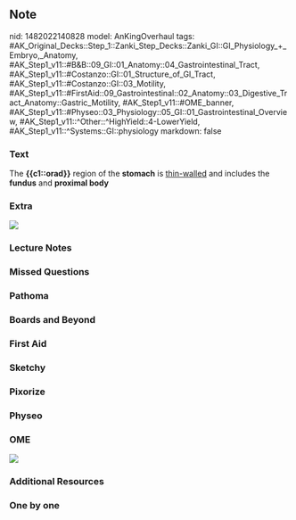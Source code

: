 ## Note
nid: 1482022140828
model: AnKingOverhaul
tags: #AK_Original_Decks::Step_1::Zanki_Step_Decks::Zanki_GI::GI_Physiology_+_Embryo,_Anatomy, #AK_Step1_v11::#B&B::09_GI::01_Anatomy::04_Gastrointestinal_Tract, #AK_Step1_v11::#Costanzo::GI::01_Structure_of_GI_Tract, #AK_Step1_v11::#Costanzo::GI::03_Motility, #AK_Step1_v11::#FirstAid::09_Gastrointestinal::02_Anatomy::03_Digestive_Tract_Anatomy::Gastric_Motility, #AK_Step1_v11::#OME_banner, #AK_Step1_v11::#Physeo::03_Physiology::05_GI::01_Gastrointestinal_Overview, #AK_Step1_v11::^Other::^HighYield::4-LowerYield, #AK_Step1_v11::^Systems::GI::physiology
markdown: false

### Text
<div>
  The <b>{{c1::orad}}</b> region of the <b>stomach</b> is
  <u>thin-walled</u> and includes the <b>fundus</b> and <b>proximal
  body</b>
</div>

### Extra
<img src="paste-83099027243358.jpg">

### Lecture Notes


### Missed Questions


### Pathoma


### Boards and Beyond


### First Aid


### Sketchy


### Pixorize


### Physeo


### OME
<div class="ome-widget">
  <a href="https://onlinemeded.org?ref=anki"><img src=
  "_OME_AnkiFlashcards_General_3.png"></a>
</div>

### Additional Resources


### One by one

